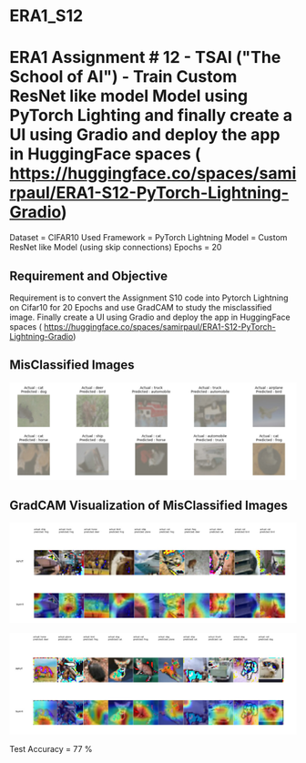 # ERA1_S12
# ERA1 Assignment # 12  - TSAI ("The School of AI") - Train Custom ResNet like model Model using PyTorch Lighting and finally create a UI using Gradio and deploy the app in HuggingFace spaces ( https://huggingface.co/spaces/samirpaul/ERA1-S12-PyTorch-Lightning-Gradio)

Dataset = CIFAR10 Used 
Framework = PyTorch Lightning
Model = Custom ResNet like Model (using skip connections)
Epochs = 20

## Requirement and Objective
Requirement is to convert the Assignment S10 code into Pytorch Lightning  on Cifar10 for 20 Epochs and use GradCAM to study the misclassified image. Finally create a UI using Gradio and deploy the app in HuggingFace spaces ( https://huggingface.co/spaces/samirpaul/ERA1-S12-PyTorch-Lightning-Gradio)


## MisClassified Images

![image](https://github.com/paulsamir2010/ERA1-S12-PyTorch-Lightning-Gradio-HuggingFace-spaces/blob/main/Misclassified_Images.jpg)



## GradCAM Visualization of MisClassified Images

![image](https://github.com/paulsamir2010/ERA1_S11/blob/main/GradCAM1.jpg)


![image](https://github.com/paulsamir2010/ERA1_S11/blob/main/GradCAM2.jpg)


Test Accuracy = 77 %
